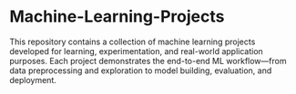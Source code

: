 # Machine-Learning-Projects
This repository contains a collection of machine learning projects developed for learning, experimentation, and real-world application purposes. Each project demonstrates the end-to-end ML workflow—from data preprocessing and exploration to model building, evaluation, and deployment.
